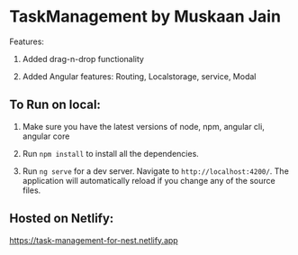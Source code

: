 # TaskManagement by Muskaan Jain

Features:

1. Added drag-n-drop functionality

2. Added Angular features: Routing, Localstorage, service, Modal

## To Run on local:

1. Make sure you have the latest versions of node, npm, angular cli, angular core

2. Run `npm install` to install all the dependencies.

3. Run `ng serve` for a dev server. Navigate to `http://localhost:4200/`. The application will automatically reload if you change any of the source files.

## Hosted on Netlify:

https://task-management-for-nest.netlify.app

